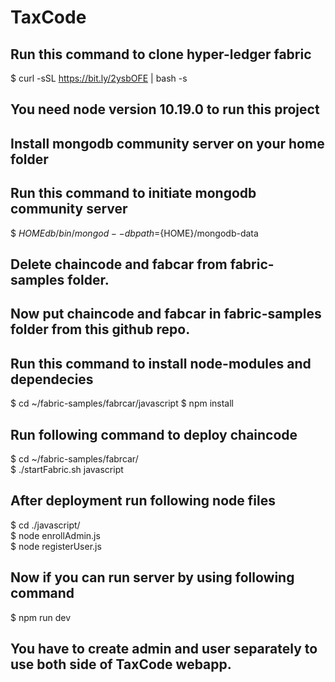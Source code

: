 # TaxCode
## Run this command to clone hyper-ledger fabric  
$ curl -sSL https://bit.ly/2ysbOFE | bash -s
## You need node version 10.19.0 to run this project
## Install mongodb community server on your home folder
## Run this command to initiate mongodb community server 
$ ${HOME}db/bin/mongod --dbpath=${HOME}/mongodb-data
## Delete chaincode and fabcar from fabric-samples folder.
## Now put chaincode and fabcar in fabric-samples folder from this github repo.
## Run this command to install node-modules and dependecies
$ cd ~/fabric-samples/fabrcar/javascript 
$ npm install
## Run following command to deploy chaincode
$ cd ~/fabric-samples/fabrcar/ <br />
$ ./startFabric.sh javascript 
## After deployment run following node files
$ cd ./javascript/ <br />
$ node enrollAdmin.js <br />
$ node registerUser.js
## Now if you can run server by using following command
$ npm run dev
## You have to create admin and user separately to use both side of TaxCode webapp.
